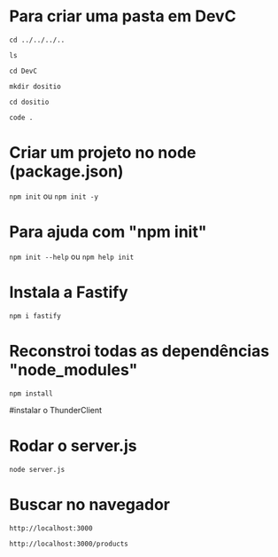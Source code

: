 # Para criar uma pasta em DevC

```cd ../../../..```

```ls```

```cd DevC```

```mkdir dositio```

```cd dositio```

```code .```

# Criar um projeto no node (package.json)

```npm init``` ou ```npm init -y```

# Para ajuda com "npm init"

```npm init --help```  ou ```npm help init```

# Instala a Fastify

```npm i fastify```

# Reconstroi todas as dependências "node_modules"

```npm install```

#instalar o ThunderClient

# Rodar o server.js

```node server.js```

# Buscar no navegador 

```http://localhost:3000```

```http://localhost:3000/products```
